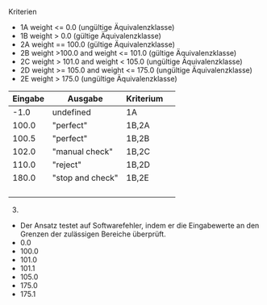 Kriterien
- 1A   weight <= 0.0  (ungültige Äquivalenzklasse)
- 1B   weight > 0.0 (gültige Äquivalenzklasse)
- 2A   weight  == 100.0 (gültige Äquivalenzklasse)
- 2B   weight >100.0 and weight <= 101.0 (gültige Äquivalenzklasse)
- 2C   weight > 101.0 and weight < 105.0 (ungültige Äquivalenzklasse)
- 2D   weight >= 105.0 and weight <= 175.0 (ungültige Äquivalenzklasse)
- 2E   weight > 175.0 (ungültige Äquivalenzklasse)

| Eingabe | Ausgabe          | Kriterium |     |
| ------- | ---------------- | --------- | --- |
| -1.0    | undefined        | 1A        |     |
| 100.0   | "perfect"        | 1B,2A     |     |
| 100.5   | "perfect"        | 1B,2B     |     |
| 102.0   | "manual check"   | 1B,2C     |     |
| 110.0   | "reject"         | 1B,2D     |     |
| 180.0   | "stop and check" | 1B,2E     |     |
|         |                  |           |     |
|         |                  |           |     |
|         |                  |           |     |
|         |                  |           |     |
3.
- Der Ansatz testet auf Softwarefehler, indem er die Eingabewerte an den Grenzen der zulässigen Bereiche überprüft.
- 0.0
- 100.0
- 101.0
- 101.1
- 105.0
- 175.0
- 175.1